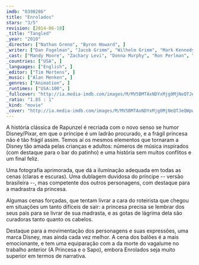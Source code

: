 ```yaml
---
imdb: "0398286"
title: "Enrolados"
stars: "3/5"
revision: [2014-06-18]
_title: "Tangled"
_year: "2010"
_director: ["Nathan Greno", "Byron Howard", ]
_writer: ["Dan Fogelman", "Jacob Grimm", "Wilhelm Grimm", "Mark Kennedy", "Dean Wellins", ]
_cast: ["Mandy Moore", "Zachary Levi", "Donna Murphy", "Ron Perlman", "M.C. Gainey", "Jeffrey Tambor", "Brad Garrett", "Paul F. Tompkins", "Richard Kiel", ]
_countries: ["USA", ]
_languages: ["English", ]
_editor: ["Tim Mertens", ]
_music: ["Alan Menken", ]
_genres: ["Animation", ]
_runtimes: ["USA:100", ]
_fullcover: "http://ia.media-imdb.com/images/M/MV5BMTAxNDYxMjg0MjNeQTJeQWpwZ15BbWU3MDcyNTk2OTM@.jpg"
_ratio: "1.85 : 1"
_kind: "movie"
_cover: "http://ia.media-imdb.com/images/M/MV5BMTAxNDYxMjg0MjNeQTJeQWpwZ15BbWU3MDcyNTk2OTM@._V1._SX94_SY140_.jpg"
---
```


A história clássica de Rapunzel é recriada com o novo senso se humor Disney/Pixar, em que o príncipe é um ladrão procurado, e a frágil princesa não é tão frágil assim.  Temos aí os mesmos elementos que tornaram a Disney tão amada pelas crianças e adultos: números de música inspirados (com destaque para o bar do patinho) e uma história sem muitos conflitos e um final feliz.

Uma fotografia aprimorada, que dá a iluminação adequada em todas as cenas (claras e escuras). Uma dublagem duvidosa do príncipe -- versão brasileira --, mas competente dos outros personagens, com destaque para a madrastra da princesa.

Algumas cenas forçadas, que tentam livrar a cara do roteirista que chegou em situações um tanto difíceis de sair: a princesa precisa se lembrar dos seus pais para se livrar de sua madrasta, e as gotas de lágrima dela são curadoras tanto quanto os cabelos.

Destaque para a movimentação dos personagens e suas expressões, uma marca Disney, mas ainda cada vez melhor. A cena dos balões é a mais emocionante, e tem uma equiparação com a da morte do vagalume no trabalho anterior (A Princesa e o Sapo), embora Enrolados seja muito superior em termos de narrativa.
